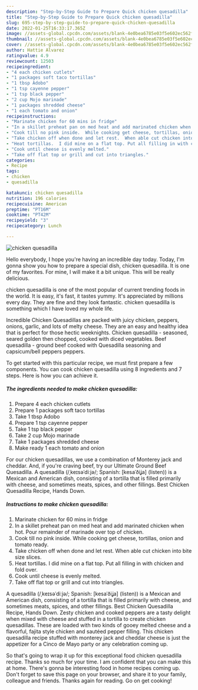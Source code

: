 ```yaml
---
description: "Step-by-Step Guide to Prepare Quick chicken quesadilla"
title: "Step-by-Step Guide to Prepare Quick chicken quesadilla"
slug: 695-step-by-step-guide-to-prepare-quick-chicken-quesadilla
date: 2022-01-25T16:33:17.365Z
image: //assets-global.cpcdn.com/assets/blank-4e0bea6785e03f5e602ec562f230caae08da540cada707380b4fe1bbebba43da.png
thumbnail: //assets-global.cpcdn.com/assets/blank-4e0bea6785e03f5e602ec562f230caae08da540cada707380b4fe1bbebba43da.png
cover: //assets-global.cpcdn.com/assets/blank-4e0bea6785e03f5e602ec562f230caae08da540cada707380b4fe1bbebba43da.png
author: Hattie Alvarez
ratingvalue: 4.9
reviewcount: 12503
recipeingredient:
- "4 each chicken cutlets"
- "1 packages soft taco tortillas"
- "1 tbsp Adobo"
- "1 tsp cayenne pepper"
- "1 tsp black pepper"
- "2 cup Mojo marinade"
- "1 packages shredded cheese"
- "1 each tomato and onion"
recipeinstructions:
- "Marinate chicken for 60 mins in fridge"
- "In a skillet preheat pan on med heat and add marinated chicken when hot.  Pour remainder of marinade over top of chicken."
- "Cook till no pink inside.  While cooking get cheese, tortillas, onion and tomato ready."
- "Take chicken off when done and let rest.  When able cut chicken into bite size slices."
- "Heat tortillas.  I did mine on a flat top. Put all filling in with chicken and fold over."
- "Cook until cheese is evenly melted."
- "Take off flat top or grill and cut into triangles."
categories:
- Recipe
tags:
- chicken
- quesadilla

katakunci: chicken quesadilla 
nutrition: 196 calories
recipecuisine: American
preptime: "PT16M"
cooktime: "PT42M"
recipeyield: "3"
recipecategory: Lunch

---
```



![chicken quesadilla](//assets-global.cpcdn.com/assets/blank-4e0bea6785e03f5e602ec562f230caae08da540cada707380b4fe1bbebba43da.png)

Hello everybody, I hope you're having an incredible day today. Today, I'm gonna show you how to prepare a special dish, chicken quesadilla. It is one of my favorites. For mine, I will make it a bit unique. This will be really delicious.

chicken quesadilla is one of the most popular of current trending foods in the world. It is easy, it's fast, it tastes yummy. It's appreciated by millions every day. They are fine and they look fantastic. chicken quesadilla is something which I have loved my whole life.

Incredible Chicken Quesadillas are packed with juicy chicken, peppers, onions, garlic, and lots of melty cheese. They are an easy and healthy idea that is perfect for those hectic weeknights. Chicken quesadilla - seasoned, seared golden then chopped, cooked with diced vegetables. Beef quesadilla - ground beef cooked with Quesadilla seasoning and capsicum/bell peppers peppers.


To get started with this particular recipe, we must first prepare a few components. You can cook chicken quesadilla using 8 ingredients and 7 steps. Here is how you can achieve it.

<!--inarticleads1-->

##### The ingredients needed to make chicken quesadilla:

1. Prepare 4 each chicken cutlets
1. Prepare 1 packages soft taco tortillas
1. Take 1 tbsp Adobo
1. Prepare 1 tsp cayenne pepper
1. Take 1 tsp black pepper
1. Take 2 cup Mojo marinade
1. Take 1 packages shredded cheese
1. Make ready 1 each tomato and onion


For our chicken quesadillas, we use a combination of Monterey jack and cheddar. And, if you&#39;re craving beef, try our Ultimate Ground Beef Quesadilla. A quesadilla (/ˌkeɪsəˈdiːjə/; Spanish: [kesaˈðiʝa] (listen)) is a Mexican and American dish, consisting of a tortilla that is filled primarily with cheese, and sometimes meats, spices, and other fillings. Best Chicken Quesadilla Recipe, Hands Down. 

<!--inarticleads2-->

##### Instructions to make chicken quesadilla:

1. Marinate chicken for 60 mins in fridge
1. In a skillet preheat pan on med heat and add marinated chicken when hot.  Pour remainder of marinade over top of chicken.
1. Cook till no pink inside.  While cooking get cheese, tortillas, onion and tomato ready.
1. Take chicken off when done and let rest.  When able cut chicken into bite size slices.
1. Heat tortillas.  I did mine on a flat top. Put all filling in with chicken and fold over.
1. Cook until cheese is evenly melted.
1. Take off flat top or grill and cut into triangles.


A quesadilla (/ˌkeɪsəˈdiːjə/; Spanish: [kesaˈðiʝa] (listen)) is a Mexican and American dish, consisting of a tortilla that is filled primarily with cheese, and sometimes meats, spices, and other fillings. Best Chicken Quesadilla Recipe, Hands Down. Zesty chicken and cooked peppers are a tasty delight when mixed with cheese and stuffed in a tortilla to create chicken quesadillas. These are loaded with two kinds of gooey melted cheese and a flavorful, fajita style chicken and sautéed pepper filling. This chicken quesadilla recipe stuffed with monterey jack and cheddar cheese is just the appetizer for a Cinco de Mayo party or any celebration coming up. 

So that's going to wrap it up for this exceptional food chicken quesadilla recipe. Thanks so much for your time. I am confident that you can make this at home. There's gonna be interesting food in home recipes coming up. Don't forget to save this page on your browser, and share it to your family, colleague and friends. Thanks again for reading. Go on get cooking!
